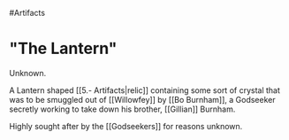 #Artifacts
# "The Lantern"
Unknown.

A Lantern shaped [[5.- Artifacts|relic]] containing some sort of crystal that was to be smuggled out of [[Willowfey]] by [[Bo Burnham]], a Godseeker secretly working to take down his brother, [[Gillian]] Burnham. 

Highly sought after by the [[Godseekers]] for reasons unknown.